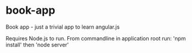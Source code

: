 book-app
========

Book app - just a trivial app to learn angular.js

Requires Node.js to run. From commandline in application root run: 'npm install' then 'node server'
